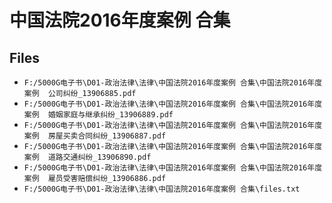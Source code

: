 # 中国法院2016年度案例 合集

## Files

- `F:/5000G电子书\D01-政治法律\法律\中国法院2016年度案例 合集\中国法院2016年度案例  公司纠纷_13906885.pdf`
- `F:/5000G电子书\D01-政治法律\法律\中国法院2016年度案例 合集\中国法院2016年度案例  婚姻家庭与继承纠纷_13906889.pdf`
- `F:/5000G电子书\D01-政治法律\法律\中国法院2016年度案例 合集\中国法院2016年度案例  房屋买卖合同纠纷_13906887.pdf`
- `F:/5000G电子书\D01-政治法律\法律\中国法院2016年度案例 合集\中国法院2016年度案例  道路交通纠纷_13906890.pdf`
- `F:/5000G电子书\D01-政治法律\法律\中国法院2016年度案例 合集\中国法院2016年度案例  雇员受害赔偿纠纷_13906886.pdf`
- `F:/5000G电子书\D01-政治法律\法律\中国法院2016年度案例 合集\files.txt`

